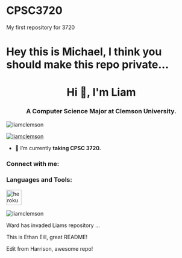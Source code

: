 # CPSC3720
My first repository for 3720
# Hey this is Michael, I think you should make this repo private... 

<h1 align="center">Hi 👋, I'm Liam</h1>
<h3 align="center">A Computer Science Major at Clemson University.</h3>

<p align="left"> <img src="https://komarev.com/ghpvc/?username=liamclemson&label=Profile%20views&color=0e75b6&style=flat" alt="liamclemson" /> </p>

<p align="left"> <a href="https://github.com/ryo-ma/github-profile-trophy"><img src="https://github-profile-trophy.vercel.app/?username=liamclemson" alt="liamclemson" /></a> </p>

- 🌱 I’m currently **taking CPSC 3720.**

<h3 align="left">Connect with me:</h3>
<p align="left">
</p>

<h3 align="left">Languages and Tools:</h3>
<p align="left"> <a href="https://heroku.com" target="_blank" rel="noreferrer"> <img src="https://www.vectorlogo.zone/logos/heroku/heroku-icon.svg" alt="heroku" width="40" height="40"/> </a> </p>

<p><img align="center" src="https://github-readme-streak-stats.herokuapp.com/?user=liamclemson&" alt="liamclemson" /></p>

Ward has invaded Liams repository ...

This is Ethan Eill, great README!

Edit from Harrison, awesome repo!